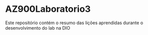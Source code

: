 # AZ900Laboratorio3
Este repositório contém o resumo das lições aprendidas durante o desenvolvimento do lab na DIO
